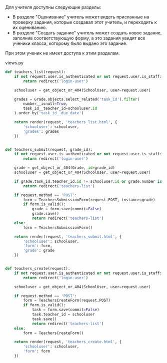 Для учителя доступны следующие разделы:

- В разделе "Оценивание" учитель может видеть присланные на проверку задания, которые создавал этот учитель, и переходить к их оцениванию.
- В разделе "Создать задание" учитель может создать новое задание, заполнив соответствующую форму, а это задания увидят все ученики класса, которому было выдано это задание.

При этом ученик не имеет доступа к этим разделам.

views.py
```python
def teachers_list(request):
    if not request.user.is_authenticated or not request.user.is_staff:
        return redirect('login-user')

    schooluser = get_object_or_404(SchoolUser, user=request.user)

    grades = Grade.objects.select_related('task_id').filter(
        number__isnull=True,
        task_id__teacher_id=schooluser.id
    ).order_by('task_id__due_date')

    return render(request, 'teachers_list.html', {
        'schooluser': schooluser,
        'grades': grades
    })


def teachers_submit(request, grade_id):
    if not request.user.is_authenticated or not request.user.is_staff:
        return redirect('login-user')

    grade = get_object_or_404(Grade, id=grade_id)
    schooluser = get_object_or_404(SchoolUser, user=request.user)

    if grade.task_id.teacher_id.id != schooluser.id or grade.number is not None:
        return redirect('teachers-list')

    if request.method == 'POST':
        form = TeachersSubmissionForm(request.POST, instance=grade)
        if form.is_valid():
            grade = form.save(commit=False)
            grade.save()
            return redirect('teachers-list')
    else:
        form = TeachersSubmissionForm()

    return render(request, 'teachers_submit.html', {
        'schooluser': schooluser,
        'form': form,
        'grade': grade
    })


def teachers_create(request):
    if not request.user.is_authenticated or not request.user.is_staff:
        return redirect('login-user')

    schooluser = get_object_or_404(SchoolUser, user=request.user)

    if request.method == 'POST':
        form = TeachersCreateForm(request.POST)
        if form.is_valid():
            task = form.save(commit=False)
            task.teacher_id = schooluser
            task.save()
            return redirect('teachers-list')
    else:
        form = TeachersCreateForm()

    return render(request, 'teachers_create.html', {
        'schooluser': schooluser,
        'form': form
    })
```
